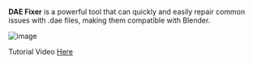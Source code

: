 **DAE Fixer** is a powerful tool that can quickly and easily repair common issues with .dae files, making them compatible with Blender.

![image](https://github.com/afkarxyz/DAE-Fixer/assets/173781715/912e7654-ee84-4283-8a6b-a2347fa66ad0)

Tutorial Video [Here](https://www.youtube.com/watch?v=Ol4colHemVA)

